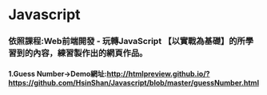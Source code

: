 # Javascript
### 依照課程:Web前端開發 - 玩轉JavaScript 【以實戰為基礎】的所學習到的內容，練習製作出的網頁作品。
#### 1.Guess Number→Demo網址:http://htmlpreview.github.io/?https://github.com/HsinShan/Javascript/blob/master/guessNumber.html

